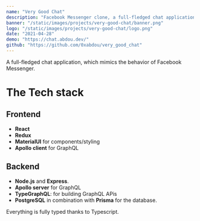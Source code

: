 ```yaml
---
name: "Very Good Chat"
description: "Facebook Messenger clone, a full-fledged chat application with all the main features: authentication, profiles, friends, real-time chat... Built with react and GraphQL."
banner: "/static/images/projects/very-good-chat/banner.png"
logo: "/static/images/projects/very-good-chat/logo.png"
date: "2021-04-28"
demo: "https://chat.abdou.dev/"
github: "https://github.com/0xabdou/very_good_chat"
---
```


A full-fledged chat application, which mimics the behavior of Facebook Messenger.

# The Tech stack
## Frontend

- **React**
- **Redux**
- **MaterialUI** for components/styling
- **Apollo client** for GraphQL

## Backend

- **Node.js** and **Express**.
- **Apollo server** for GraphQL
- **TypeGraphQL**:  for building GraphQL APis
- **PostgreSQL** in combination with **Prisma** for the database.

Everything is fully typed thanks to Typescript.
